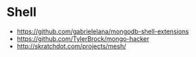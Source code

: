 # Shell

- https://github.com/gabrielelana/mongodb-shell-extensions
- https://github.com/TylerBrock/mongo-hacker
- http://skratchdot.com/projects/mesh/
